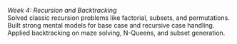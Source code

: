 *Week 4: Recursion and Backtracking*  
Solved classic recursion problems like factorial, subsets, and permutations.  
Built strong mental models for base case and recursive case handling.  
Applied backtracking on maze solving, N-Queens, and subset generation.
